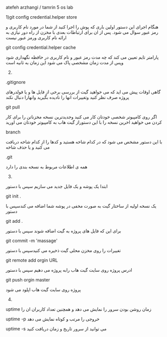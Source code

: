 atefeh arzhangi / tamrin 5
os lab


1)git config credential.helper store

هنگام اجرای این دستور اولین باری که پوش را اجرا کنید از شما در مورد نام کاربری و رمز عبور سوال می شود.
پس از ان برای ارتباطات بعدی با مخزن از راه دور نیازی به ارائه نام کاربری ورمز عبور نیست        


git config credential.helper cache<timeout>
 
پارامتر تایم تعیین می کند که چه مدت رمز عبور و نام کاربری در حافظه نگهداری شود وپس از مدت زمان مشخصی پاک می شود این زمان به ثانیه است


2)
.gitignore

گاهی اوقات پیش می اید که می خواهید گیت از بررسی برخی از فایل ها و یا فولدرهای پروژه صرف نظر کنید وتغییرات انها را نادیده بگیرید وانهارا دنبال نکند

git pull

اگر روی کامپیوتر شخصی خودتان کار می کنید وجدیدترین نسخه مخزناتن را برای کار کردن می خواهید اخرین نسخه را با این دستوراز گیت هاب به کامپیوتر خودتان می اورید

branch

با این دستور مشخص می شود که در کدام شاخه هستید و کدها را از کدام شاخه دربافت می کنید و یا حذف شاخه 

.git

همه ی اطلاعات مربوط به نسخه بندی را دارد


3)
 ابتدا یک پوشه و یک فایل جدید می سازیم سپس با دستور 
 
 git init .
 
 یک نسخه اولیه از ساختار گیت به صورت مخفی در پوشه شما اضافه می کندسپس با دستور 
 
 git add .
 
 برای این که فایل های پروژه به گیت اضافه شوند سپس با دستور 
 
git commit -m 'massage'

تغییرات را روی مخزن محلی گیت ذخیره می کنیدسپس با دستور

git remote add orgin URL

ادرس پروژه روی سایت گیت هاب رابه پروژه می دهیم سپس با دستور

git push orgin master 

پروژه روی سایت گیت هاب اپلود می شود


4)
uptime
زمان روشن بودن سرور را نمایش می دهد و همچنین تعداد کاربران ان را

uptime -p 
خروجی را مرتب و کوتاه نمایش می دهد

uptime -s
می توانید از سرور تاریخ و زمان دریافت کنید 
